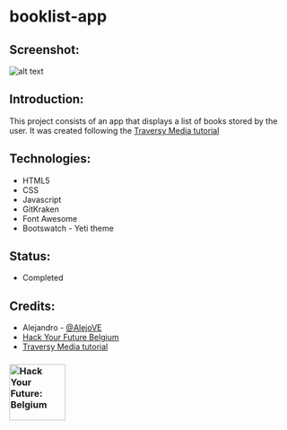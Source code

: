 # booklist-app

## Screenshot:
![alt text](https://user-images.githubusercontent.com/59319966/78380966-fa3c6500-75d4-11ea-9163-50c349e85cd8.png "Screenshot")

## Introduction:

This project consists of an app that displays a list of books stored by the user. It was created following the [Traversy Media tutorial](https://www.youtube.com/watch?v=JaMCxVWtW58)

## Technologies:
- HTML5
- CSS
- Javascript
- GitKraken
- Font Awesome
- Bootswatch - Yeti theme

## Status:
- Completed

## Credits:
- Alejandro - [@AlejoVE](https://github.com/AlejoVE)
- [Hack Your Future Belgium](https://hackyourfuture.be/)
- [Traversy Media tutorial](https://www.youtube.com/watch?v=JaMCxVWtW58)


### <a href="https://hackyourfuture.be" target="_blank"><img src="https://user-images.githubusercontent.com/18554853/63941625-4c7c3d00-ca6c-11e9-9a76-8d5e3632fe70.jpg" width="100" height="100" alt="Hack Your Future: Belgium"></a>